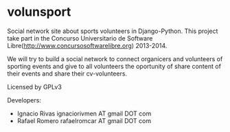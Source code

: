 volunsport
==========

Social network site about sports volunteers in Django-Python. This project take part in the Concurso Universitario de Software Libre(http://www.concursosoftwarelibre.org) 2013-2014.

We will try to build a social network to connect organicers and volunteers of sporting events
and give to all volunteers the oportunity of share content of their events and share their 
cv-volunteers.

Licensed by GPLv3

Developers:
* Ignacio Rivas ignaciorivmen AT gmail DOT com
* Rafael Romero rafaelromcar AT gmail DOT com
